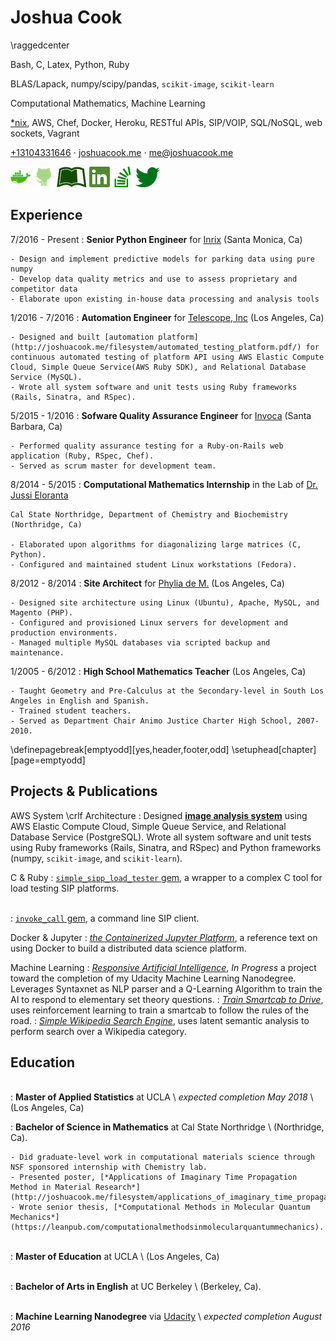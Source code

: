 Joshua Cook
============

\raggedcenter

 Bash, C, Latex, Python, Ruby

 BLAS/Lapack, numpy/scipy/pandas, `scikit-image`, `scikit-learn`

 Computational Mathematics, Machine Learning

 [*nix](http://joshuacook.me), AWS, Chef, Docker, Heroku, RESTful APIs, SIP/VOIP, SQL/NoSQL, web sockets, Vagrant

 [+13104331646](tel:+13104331646)  $\cdot$
 [joshuacook.me](http://joshuacook.me) $\cdot$
 [me@joshuacook.me](mailto:me@joshuacook.me)   

 [![](img/docker.png)](https://hub.docker.com/u/joshuacook/)
 [![](img/github.png)](http://github.com/joshuacook)
 [![](img/leanpub.png)](https://leanpub.com/u/joshuacook)
 [![](img/linkedin.png)](https://www.linkedin.com/in/joshuapaulcook)
 [![](img/stackoverflow.png)](http://stackoverflow.com/users/1081801/joshua-cook)
 [![](img/twitter_bird_logo_2012-small.png)](http://twitter.com/joshuacook)

Experience
----------
7/2016 - Present
:   **Senior Python Engineer** for [Inrix](http://inrix.com) (Santa Monica, Ca)

    - Design and implement predictive models for parking data using pure numpy
    - Develop data quality metrics and use to assess proprietary and competitor data
    - Elaborate upon existing in-house data processing and analysis tools

1/2016 - 7/2016
:   **Automation Engineer** for [Telescope, Inc](http://telescope.tv/) (Los Angeles, Ca)

    - Designed and built [automation platform](http://joshuacook.me/filesystem/automated_testing_platform.pdf/) for continuous automated testing of platform API using AWS Elastic Compute Cloud, Simple Queue Service(AWS Ruby SDK), and Relational Database Service (MySQL).
    - Wrote all system software and unit tests using Ruby frameworks (Rails, Sinatra, and RSpec).

5/2015 - 1/2016
:   **Sofware Quality Assurance Engineer** for [Invoca](http://www.invoca.com/) (Santa Barbara, Ca)

    - Performed quality assurance testing for a Ruby-on-Rails web application (Ruby, RSpec, Chef).
    - Served as scrum master for development team.


8/2014 - 5/2015
:   **Computational Mathematics Internship** in the Lab of [Dr. Jussi Eloranta](http://www.csun.edu/~jeloranta/)

    Cal State Northridge, Department of Chemistry and Biochemistry (Northridge, Ca)

    - Elaborated upon algorithms for diagonalizing large matrices (C, Python).
    - Configured and maintained student Linux workstations (Fedora).

8/2012 - 8/2014
:   **Site Architect** for [Phylia de M.](http://phylia.com/) (Los Angeles, Ca)

    - Designed site architecture using Linux (Ubuntu), Apache, MySQL, and Magento (PHP).
    - Configured and provisioned Linux servers for development and production environments.
    - Managed multiple MySQL databases via scripted backup and maintenance.

1/2005 - 6/2012
:   **High School Mathematics Teacher** (Los Angeles, Ca)

    - Taught Geometry and Pre-Calculus at the Secondary-level in South Los Angeles in English and Spanish.
    - Trained student teachers.
    - Served as Department Chair Animo Justice Charter High School, 2007-2010.

\definepagebreak[emptyodd][yes,header,footer,odd]
\setuphead[chapter][page=emptyodd]

Projects \& Publications
--------

AWS System \crlf Architecture
:   Designed [**image analysis system**](http://joshuacook.me/filesystem/cloud_infrastructure_img_proc.pdf/) using AWS Elastic Compute Cloud, Simple Queue Service, and Relational Database Service (PostgreSQL). Wrote all system software and unit tests using Ruby frameworks (Rails, Sinatra, and RSpec) and Python frameworks (numpy, `scikit-image`, and `scikit-learn`).

C \& Ruby
:   [`simple_sipp_load_tester` gem](https://github.com/Invoca/simple_sipp_load_tester), a wrapper to a complex C tool for load testing SIP platforms.

\
:   [`invoke_call` gem](https://github.com/joshuacook/invoke_call), a command line SIP client.

Docker \& Jupyter
:   [*the Containerized Jupyter Platform*](https://leanpub.com/thecontainerizedjupyterplatform/), a reference text on using Docker to build a distributed data science platform.

Machine Learning
:   [*Responsive Artificial Intelligence*](https://github.com/joshuacook/resp_AI), *In Progress* a project toward the completion of my Udacity Machine Learning Nanodegree. Leverages Syntaxnet as NLP parser and a Q-Learning Algorithm to train the AI to respond to elementary set theory questions.
:   [*Train Smartcab to Drive*](http://joshuacook.me/filesystem/cloud_infrastructure_img_proc.pdf/), uses reinforcement learning to train a smartcab to follow the rules of the road.
:   [*Simple Wikipedia Search Engine*](https://github.com/joshuacook/latent_semantic_analysis), uses latent semantic analysis to perform search over a Wikipedia category.



Education
---------
 \
:   **Master of Applied Statistics** at UCLA
   \ *expected completion May 2018*
   \ (Los Angeles, Ca)

:   **Bachelor of Science in Mathematics** at Cal State Northridge
    \ (Northridge, Ca).

    - Did graduate-level work in computational materials science through NSF sponsored internship with Chemistry lab.
    - Presented poster, [*Applications of Imaginary Time Propagation Method in Material Research*](http://joshuacook.me/filesystem/applications_of_imaginary_time_propagation.pdf/).
    - Wrote senior thesis, [*Computational Methods in Molecular Quantum Mechanics*](https://leanpub.com/computationalmethodsinmolecularquantummechanics).

 \
: **Master of Education** at UCLA
\ (Los Angeles, Ca)

 \
:   **Bachelor of Arts in English** at UC Berkeley
\ (Berkeley, Ca).

 \
:   **Machine Learning Nanodegree** via [Udacity](https://profiles.udacity.com/u/joshuacook)
\ *expected completion August 2016*
